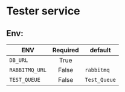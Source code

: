 # Tester service

## Env:

|ENV            |Required   |default        |
|-----------    |  :-----:  |---------------|
|`DB_URL`       |True       |               |
|`RABBITMQ_URL` |False      |`rabbitmq`     |
|`TEST_QUEUE`   |False      |`Test_Queue`   |
